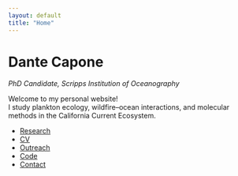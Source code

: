 ```yaml
---
layout: default
title: "Home"
---
```


# Dante Capone  
_PhD Candidate, Scripps Institution of Oceanography_  

Welcome to my personal website!  
I study plankton ecology, wildfire–ocean interactions, and molecular methods in the California Current Ecosystem.  

- [Research](./research.md)  
- [CV](./cv.md)  
- [Outreach](./outreach.md)  
- [Code](./code.md)  
- [Contact](./contact.md)  
